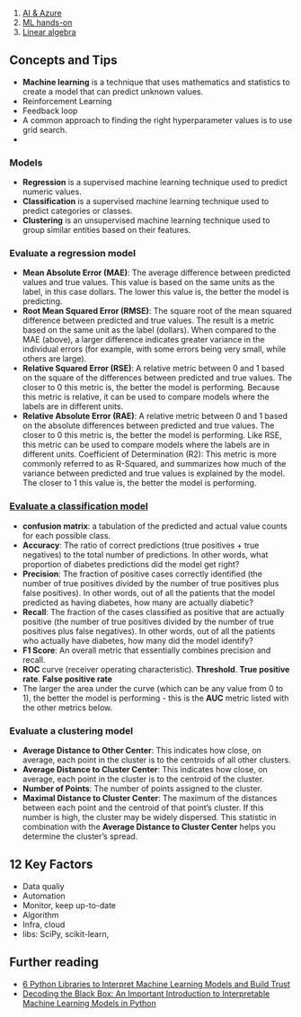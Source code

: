 1. [AI & Azure](ai_azure.md)
1. [ML hands-on](ml_handson.md)
1. [Linear algebra](linear_algebra.md)

## Concepts and Tips
* **Machine learning** is a technique that uses mathematics and statistics to create a model that can predict unknown values.
* Reinforcement Learning
* Feedback loop
* A common approach to finding the right hyperparameter values is to use grid search.
*
### Models
* **Regression** is a supervised machine learning technique used to predict numeric values. 
* **Classification** is a supervised machine learning technique used to predict categories or classes.
* **Clustering** is an unsupervised machine learning technique used to group similar entities based on their features.


### Evaluate a regression model
* **Mean Absolute Error (MAE)**: The average difference between predicted values and true values. This value is based on the same units as the label, in this case dollars. The lower this value is, the better the model is predicting.
* **Root Mean Squared Error (RMSE)**: The square root of the mean squared difference between predicted and true values. The result is a metric based on the same unit as the label (dollars). When compared to the MAE (above), a larger difference indicates greater variance in the individual errors (for example, with some errors being very small, while others are large).
* **Relative Squared Error (RSE)**: A relative metric between 0 and 1 based on the square of the differences between predicted and true values. The closer to 0 this metric is, the better the model is performing. Because this metric is relative, it can be used to compare models where the labels are in different units.
* **Relative Absolute Error (RAE)**: A relative metric between 0 and 1 based on the absolute differences between predicted and true values. The closer to 0 this metric is, the better the model is performing. Like RSE, this metric can be used to compare models where the labels are in different units.
Coefficient of Determination (R2): This metric is more commonly referred to as R-Squared, and summarizes how much of the variance between predicted and true values is explained by the model. The closer to 1 this value is, the better the model is performing.

### [Evaluate a classification model](https://docs.microsoft.com/en-us/learn/modules/create-classification-model-azure-machine-learning-designer/evaluate-model)
* **confusion matrix**: a tabulation of the predicted and actual value counts for each possible class.
* **Accuracy**: The ratio of correct predictions (true positives + true negatives) to the total number of predictions. In other words, what proportion of diabetes predictions did the model get right?
* **Precision**: The fraction of positive cases correctly identified (the number of true positives divided by the number of true positives plus false positives). In other words, out of all the patients that the model predicted as having diabetes, how many are actually diabetic?
* **Recall**: The fraction of the cases classified as positive that are actually positive (the number of true positives divided by the number of true positives plus false negatives). In other words, out of all the patients who actually have diabetes, how many did the model identify?
* **F1 Score**: An overall metric that essentially combines precision and recall.
* **ROC** curve (receiver operating characteristic). **Threshold**. **True positive rate**. **False positive rate**
* The larger the area under the curve (which can be any value from 0 to 1), the better the model is performing - this is the **AUC** metric listed with the other metrics below.

### Evaluate a clustering model
* **Average Distance to Other Center**: This indicates how close, on average, each point in the cluster is to the centroids of all other clusters.
* **Average Distance to Cluster Center**: This indicates how close, on average, each point in the cluster is to the centroid of the cluster.
* **Number of Points**: The number of points assigned to the cluster.
* **Maximal Distance to Cluster Center**: The maximum of the distances between each point and the centroid of that point’s cluster. If this number is high, the cluster may be widely dispersed. This statistic in combination with the **Average Distance to Cluster Center** helps you determine the cluster’s spread.

## 12 Key Factors
* Data qualiy
* Automation
* Monitor, keep up-to-date
* Algorithm
* Infra, cloud
* libs: SciPy, scikit-learn, 

## Further reading
* [6 Python Libraries to Interpret Machine Learning Models and Build Trust](https://www.analyticsvidhya.com/blog/2020/03/6-python-libraries-interpret-machine-learning-models/)
* [Decoding the Black Box: An Important Introduction to Interpretable Machine Learning Models in Python](https://www.analyticsvidhya.com/blog/2019/08/decoding-black-box-step-by-step-guide-interpretable-machine-learning-models-python/?utm_source=blog&utm_medium=6-python-libraries-interpret-machine-learning-models)

